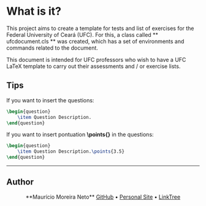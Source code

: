# What is it?

This project aims to create a template for tests and list of exercises for the Federal University of Ceará (UFC). For this, a class called ** ufcdocument.cls ** was created, which has a set of environments and commands related to the document.

This document is intended for UFC professors who wish to have a UFC LaTeX template to carry out their assessments and / or exercise lists.

## Tips

If you want to insert the questions:
```tex
\begin{question}
    \item Question Description.
\end{question}
```

If you want to insert pontuation **\points{}** in the questions:
```tex
\begin{question}
    \item Question Description.\points{3.5}
\end{question}
```

---

## Author

<p align="center">
**Maurício Moreira Neto**
    <a href="https://github.com/maumneto">GitHub</a> • 
    <a href="https://maumneto.github.io/mauriciomoreira/">Personal Site</a> • 
    <a href="https://linktr.ee/maumneto">LinkTree</a>
</p>